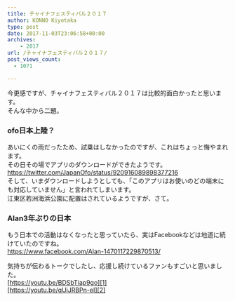 ```yaml
---
title: チャイナフェスティバル２０１７
author: KONNO Kiyotaka
type: post
date: 2017-11-03T23:06:58+00:00
archives:
    - 2017
url: /チャイナフェスティバル２０１７/
post_views_count:
  - 1071

---
```

今更感ですが、チャイナフェスティバル２０１７は比較的面白かったと思います。  
そんな中から二題。



### ofo日本上陸？

あいにくの雨だったため、試乗はしなかったのですが、これはちょっと悔やまれます。  
その日その場でアプリのダウンロードができたようです。  
<a href="https://twitter.com/JapanOfo/status/920916089898377216" target="_blank">https://twitter.com/JapanOfo/status/920916089898377216</a>  
そして、いまダウンロードしようとしても、「このアプリはお使いのどの端末にも対応していません」と言われてしまいます。  
江東区若洲海浜公園に配置はされているようですが、さて。

### Alan3年ぶりの日本

もう日本での活動はなくなったと思っていたら、実はFacebookなどは地道に続けていたのですね。  
<a title="https://www.facebook.com/Alan-1470117229870513/" href="https://www.facebook.com/Alan-1470117229870513/" target="_blank">https://www.facebook.com/Alan-1470117229870513/</a>

気持ちが伝わるトークでしたし、応援し続けているファンもすごいと思いました。  
[https://youtu.be/BDSbTiap9go][1]  
[https://youtu.be/qUiJRBPn-eI][2]

 [1]: https://youtu.be/BDSbTiap9go "https://youtu.be/BDSbTiap9go"
 [2]: https://youtu.be/qUiJRBPn-eI "https://youtu.be/qUiJRBPn-eI"
